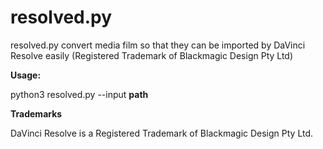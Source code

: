 # resolved.py

resolved.py convert media film so that they can be imported by DaVinci Resolve easily (Registered Trademark of Blackmagic Design Pty Ltd)


**Usage:**

python3 resolved.py --input **path**


**Trademarks**

DaVinci Resolve is a Registered Trademark of Blackmagic Design Pty Ltd.